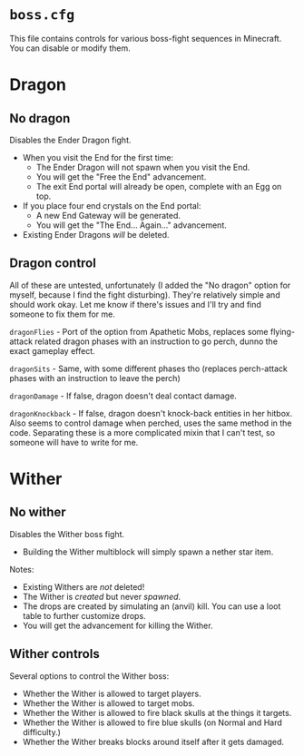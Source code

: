 # `boss.cfg`

This file contains controls for various boss-fight sequences in Minecraft. You can disable or modify them.

# Dragon

## No dragon

Disables the Ender Dragon fight.

* When you visit the End for the first time:
	* The Ender Dragon will not spawn when you visit the End.
	* You will get the "Free the End" advancement.
	* The exit End portal will already be open, complete with an Egg on top.
* If you place four end crystals on the End portal:
	* A new End Gateway will be generated.
	* You will get the "The End... Again..." advancement.
* Existing Ender Dragons *will* be deleted.

## Dragon control

All of these are untested, unfortunately (I added the "No dragon" option for myself, because I find the fight disturbing). They're relatively simple and should work okay. Let me know if there's issues and I'll try and find someone to fix them for me.

`dragonFlies` - Port of the option from Apathetic Mobs, replaces some flying-attack related dragon phases with an instruction to go perch, dunno the exact gameplay effect.

`dragonSits` - Same, with some different phases tho (replaces perch-attack phases with an instruction to leave the perch)

`dragonDamage` - If false, dragon doesn't deal contact damage.

`dragonKnockback` - If false, dragon doesn't knock-back entities in her hitbox. Also seems to control damage when perched, uses the same method in the code. Separating these is a more complicated mixin that I can't test, so someone will have to write for me.

# Wither

## No wither

Disables the Wither boss fight.

* Building the Wither multiblock will simply spawn a nether star item.

Notes:

* Existing Withers are *not* deleted!
* The Wither is *created* but never *spawned*.
* The drops are created by simulating an (anvil) kill. You can use a loot table to further customize drops.
* You will get the advancement for killing the Wither.

## Wither controls

Several options to control the Wither boss:

* Whether the Wither is allowed to target players.
* Whether the Wither is allowed to target mobs.
* Whether the Wither is allowed to fire black skulls at the things it targets.
* Whether the Wither is allowed to fire blue skulls (on Normal and Hard difficulty.)
* Whether the Wither breaks blocks around itself after it gets damaged.